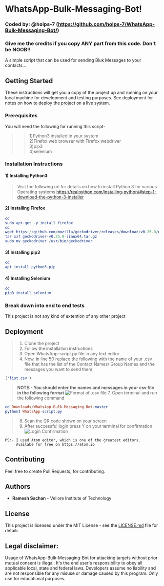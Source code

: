 # WhatsApp-Bulk-Messaging-Bot!
### Coded by: @holps-7 (https://github.com/holps-7/WhatsApp-Bulk-Messaging-Bot/)
### Give me the credits if you copy ANY part from this code. Don't be NOOB!!

A simple script that can be used for sending Bluk Messages to your contacts...


## Getting Started

These instructions will get you a copy of the project up and running on your local machine for development and testing purposes. See deployment for notes on how to deploy the project on a live system.



### Prerequisites

You will need the following for running this script-<br/>
>>1)Python3 installed in your system<br/>
>>2)Firefox web browser with Firefox webdriver<br/>
>>3)pip3<br/>
>>4)selenium<br/>



### Installation Instructions

#### 1) Installing Python3
>Visit the following url for details on how to install Python 3 for various Operating systems https://realpython.com/installing-python/#step-1-download-the-python-3-installer


#### 2) Installing Firefox
```elm
cd
sudo apt-get -y install firefox
cd
wget https://github.com/mozilla/geckodriver/releases/download/v0.26.0/geckodriver-v0.26.0-linux64.tar.gz
tar xzf geckodriver-v0.25.0-linux64.tar.gz
sudo mv geckodriver /usr/bin/geckodriver
```


#### 3) Installing pip3
```elm
cd
apt install python3-pip
```


#### 4) Installing Selenium
```elm
cd
pip3 install selenium
```



### Break down into end to end tests

This project is not any kind of extention of any other project



## Deployment

>1. Clone the project<br/>
>2. Follow the installation instructions<br/>
>3. Open WhatsApp-script.py file in any text editor<br/>
>4. Now, in line 50 replace the following with the name of your .csv file that has the list of the Contact Names/ Group Names and the messages you want to send them
```elm
('list.csv')
```
>**NOTE:- You should enter the names and messages in your csv file in the following format**
![Format of .csv file](https://github.com/holps-7/WhatsApp-Bulk-Messaging-Bot/blob/master/Screenshots/csv.png?raw=true)
>7. Open terminal and run the following command<br/>
```elm
cd Downloads/WhatsApp-Bulk-Messaging-Bot-master
python3 WhatsApp-script.py
```
>8. Scan the QR code shown on your screen
>9. After successful login press Y on your terminal for confirmation
![Login Confirmation](https://github.com/holps-7/WhatsApp-Bulk-Messaging-Bot/blob/master/Screenshots/login%20confirmation.png?raw=true)

    PS:- I used Atom editor, which is one of the greatest editors.
         Availabe for free on https://atom.io

## Contributing

Feel free to create Pull Requests, for contributing.


## Authors

  * **Ramesh Sachan** - Vellore Institute of Technology

## License

This project is licensed under the MIT License - see the [LICENSE.md](LICENSE.md) file for details



## Legal disclaimer:

Usage of WhatsApp-Bulk-Messaging-Bot for attacking targets without prior mutual consent is illegal. It's the end user's responsibility to obey all applicable local, state and federal laws. Developers assume no liability and are not responsible for any misuse or damage caused by this program. Only use for educational purposes.
